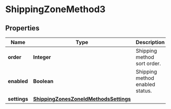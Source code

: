 

# ShippingZoneMethod3


## Properties

Name | Type | Description | Notes
------------ | ------------- | ------------- | -------------
**order** | **Integer** | Shipping method sort order. |  [optional]
**enabled** | **Boolean** | Shipping method enabled status. |  [optional]
**settings** | [**ShippingZonesZoneIdMethodsSettings**](ShippingZonesZoneIdMethodsSettings.md) |  |  [optional]



